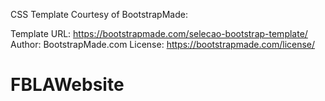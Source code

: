 



















CSS Template Courtesy of BootstrapMade:

Template URL: https://bootstrapmade.com/selecao-bootstrap-template/
Author: BootstrapMade.com
License: https://bootstrapmade.com/license/
# FBLAWebsite
